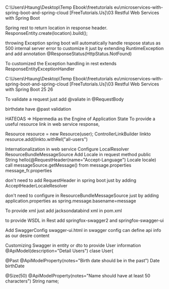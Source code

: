 C:\Users\Htaung\Desktop\Temp Ebook\freetutorials eu\microservices-with-spring-boot-and-spring-cloud [FreeTutorials.Us]\03 Restful Web Services with Spring Boot 


Spring rest to return location in response header.
ResponseEntity.create(location).build();

throwing Exception spring boot will automatically handle respose status as 500 internal server error
to customize it
just by extending RuntimeException and add annotation @ResponseStatus(HttpStatus.NotFound)


To customized the Exception handling in rest
extends ResponseEntityExceptionHandler

C:\Users\Htaung\Desktop\Temp Ebook\freetutorials eu\microservices-with-spring-boot-and-spring-cloud [FreeTutorials.Us]\03 Restful Web Services with Spring Boot
25 26

To validate a request
just add @valiate in @RequestBody

birthdate have @past validation


HATEOAS => Hipermedia as the Engine of Application State
To provide a useful resource link in web service response,

Resource<User> resource = new Resource<User>(user);
  ControllerLinkBuilder linkto 
  resource.add(linkto.withRel("all-users")
  
  
  Internationalization in web service
  Configure LocalResolver
  ResourceBundleMessageSource
  Add Locale in request method
  public String hello(@RequestHeader(name="Accept-Language") Locale locale)
  call messageSource.getMessage() from message.properties message_fr.properties
  
  don't need to add RequestHeader in spring boot
  just by adding AcceptHeaderLocaleResolver
  
  don't need to configure in ResourceBundleMessageSource
  just by adding application.properties as spring.message.basename=message
  
  
  To provide xml just add jacksondatabind xml in pom.xml
  
  to provide WSDL in Rest
  add springfox-swagger2 and springfox-swagger-ui
  
  Add SwaggerConfig
  swagger-ui.html 
  in swagger config can define api info as our desire content
  
  Customizing Swagger
  in entity or dto 
  to provide User information
  @ApiModel(description="Detail Users")
  clase User{
  
  @Past
  @ApiModelProperty(notes="Birth date should be in the past")
  Date birthDate
  
  @Size(50)
  @ApiModelProperty(notes="Name should have at least 50 characters")
  String name;
  
